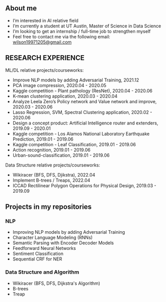 ## About me
- I’m interested in AI relative field
- I’m currently a student at UT Austin, Master of Science in Data Science
- I’m looking to get an internship / full-time job to strengthen myself
- Feel free to contact me via the following email: wilson19971205@gmail.com

## RESEARCH EXPERIENCE

ML/DL relative projects/courseworks:
- Improve NLP models by adding Adversarial Training,                         2021.12
- PCA  image compression,                                                    2020.04 - 2020.05
- Kaggle competition - Plant pathology (ResNet),                             2020.04 - 2020.06
- K-mean clustering application,                                             2020.03 - 2020.04
- Analyze Leela Zero’s Policy network and Value network and improve,         2020.03 - 2020.06
- Lasso Regression, SVM, Spectral Clustering application,	                   2020.02 - 2020.06
- Design a concept product: Artificial Intelligence router and extenders,	   2019.09 - 2020.01
- Kaggle competition - Los Alamos National Laboratory Earthquake Prediction, 2019.01 - 2019.06
- Kaggle competition - Leaf Classification,	                                 2019.01 - 2019.06
- Action recognition,	                                                       2019.01 - 2019.06
- Urban-sound-classification,	                                               2019.01 - 2019.06

Data Structure relative projects/courseworks:
- Wikiracer (BFS, DFS, Djikstra),                                            2022.04
- Implement B-trees / Treaps,                                                2022.04
- ICCAD Rectilinear Polygon Operations for Physical Design,                  2019.03 - 2019.09

## Projects in my repositories

### NLP
- Improving NLP models by adding Adversarial Training
- Character Language Modeling (RNNs)
- Semantic Parsing with Encoder Decoder Models
- Feedforward Neural Networks
- Sentiment Classification
- Sequential CRF for NER

### Data Structure and Algorithm
- Wikiracer (BFS, DFS, Dijkstra's Algorithm)
- B-trees
- Treap

<!---
wilson19971205/wilson19971205 is a ✨ special ✨ repository because its `README.md` (this file) appears on your GitHub profile.
You can click the Preview link to take a look at your changes.
--->
